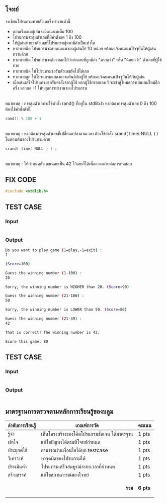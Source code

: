 ## โจทย์
จงเขียนโปรแกรมทายตัวเลขซึ่งทำงานดังนี้
- ตอนเริ่มเกมผู้เล่นจะมีคะแนนเต็ม 100
- โปรแกรมจะสุ่มตัวเลขที่มีค่าตั้งแต่ 1 ถึง 100
- ให้ผู้เล่นทายว่าตัวเลขที่โปรแกรมสุ่มมามีค่าเป็นเท่าใด
- หากทายผิด โปรแกรมจะลบคะแนนของผู้เล่นไป 10 หน่วย พร้อมแจ้งคะแนนปัจจุบันให้ผู้เล่นทราบด้วย
- หากทายผิด โปรแกรมจะต้องบอกใบ้ว่าคำตอบที่ถูกมีค่า "มากกว่า" หรือ "น้อยกว่า" ตัวเลขที่ผู้ใช้ทาย
- หากทายผิด ให้โปรแกรมรอรับตัวเลขถัดไปได้เลย
- หากทายถูก ให้โปรแกรมแสดงความยินดีกับผู้ใช้ พร้อมแจ้งคะแนนปัจจุบันให้กับผู้เช่น
- เมื่อเล่นเสร็จโปรแกรมรอรับคำสั่งจากผู้ใช้ หากผู้ใช้กรอกเลข 1 จะเข้าสู่โหมดการเล่นเกมใหม่อีกครั้ง หากกด -1 ให้หยุดการทำงานของโปรแกรม

<br />หมายเหตุ : การสุ่มตัวเลขจะใช้คำสั่ง rand() ที่อยู่ใน stdlib.h หากต้องการสุ่มตัวเลข 0 ถึง 100 ต้องใช้คำสั่งดังนี้
```c++
rand() % 100 + 1
```
<br />หมายเหตุ : หากต้องการสุ่มตัวเลขที่เปลี่ยนแปลงตามเวลา ต้องใช้คำสั่ง srand( time( NULL ) ) ในตอนต้นของโปรแกรมด้วย
```c++
srand( time( NULL ) ) ;
```
<br />หมายเหตุ : ให้กำหนดตัวเลขเฉลยเป็น 42 ไว้เลยก็ได้เพื่อความง่ายต่อการทดสอบ

## FIX CODE
```c++
#include <stdlib.h>
```

## TEST CASE
### Input
```bash

```
### Output
```bash
Do you want to play game (1=play,-1=exit) :
1

(Score=100)

Guess the winning number (1-100) :
20

Sorry, the winning number is HIGHER than 20. (Score=90)

Guess the winning number (21-100) :
50

Sorry, the winning number is LOWER than 50. (Score=80)

Guess the winning number (21-49) :
42

That is correct! The winning number is 42.

Score this game: 80
```

## TEST CASE
### Input
```bash

```
### Output
```bash

```

## มาตรฐานการตรวจตามหลักการเรียนรู้ของบลูม
| ลำดับการเรียนรู้ | เกณฑ์การวัด | คะแนน |
| -------- | -------- | -------- |
| รู้จำ | เห็นโครงสร้างของโค้ดโปรแกรมชัดเจน ได้มาตรฐาน | 1 pts |
| เข้าใจ | แก้ไขปัญหาได้ตามที่โจทย์กำหนด | 1 pts |
| ประยุกต์ใช้ | สามารถผ่านเงื่อนไขได้ทุก testcase | 1 pts |
| วิเคราะห์ | หาจุดผิดของโปรแกรมได้ | 1 pts |
| ประเมินค่า | โปรแกรมเสร็จสมบูรณ์ระยะเวลาที่กำหนด | 1 pts |
| สร้างสรรค์ | แก้ไขสถานการณ์ของโจทย์ | 1 pts |
||<p style='text-align: right !important;'>**รวม**</p>|**6 pts**|
